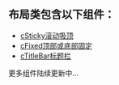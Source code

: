## 布局类包含以下组件：

- [cSticky滚动吸顶](/layout/cSticky)
- [cFixed顶部或底部固定](/layout/cFixed)
- [cTitleBar标题栏](/layout/cTitleBar)

更多组件陆续更新中...